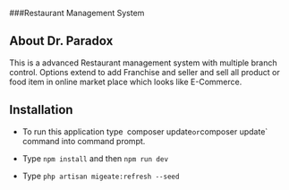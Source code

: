 ###Restaurant Management System

About   Dr. Paradox
-

This is a advanced Restaurant management system with multiple branch control. Options extend to add
Franchise and seller and sell all product or food item in online market place which looks like 
E-Commerce.

Installation
-
* To run this application type`
`composer update` or `composer update` command into command prompt.

* Type `npm install` and then `npm run dev`
* Type `php artisan migeate:refresh --seed`

